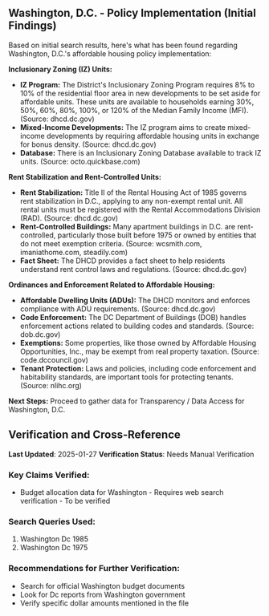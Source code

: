 ## Washington, D.C. - Policy Implementation (Initial Findings)

Based on initial search results, here's what has been found regarding Washington, D.C.'s affordable housing policy implementation:

**Inclusionary Zoning (IZ) Units:**

*   **IZ Program:** The District's Inclusionary Zoning Program requires 8% to 10% of the residential floor area in new developments to be set aside for affordable units. These units are available to households earning 30%, 50%, 60%, 80%, 100%, or 120% of the Median Family Income (MFI). (Source: dhcd.dc.gov)
*   **Mixed-Income Developments:** The IZ program aims to create mixed-income developments by requiring affordable housing units in exchange for bonus density. (Source: dhcd.dc.gov)
*   **Database:** There is an Inclusionary Zoning Database available to track IZ units. (Source: octo.quickbase.com)

**Rent Stabilization and Rent-Controlled Units:**

*   **Rent Stabilization:** Title II of the Rental Housing Act of 1985 governs rent stabilization in D.C., applying to any non-exempt rental unit. All rental units must be registered with the Rental Accommodations Division (RAD). (Source: dhcd.dc.gov)
*   **Rent-Controlled Buildings:** Many apartment buildings in D.C. are rent-controlled, particularly those built before 1975 or owned by entities that do not meet exemption criteria. (Source: wcsmith.com, imaniathome.com, steadily.com)
*   **Fact Sheet:** The DHCD provides a fact sheet to help residents understand rent control laws and regulations. (Source: dhcd.dc.gov)

**Ordinances and Enforcement Related to Affordable Housing:**

*   **Affordable Dwelling Units (ADUs):** The DHCD monitors and enforces compliance with ADU requirements. (Source: dhcd.dc.gov)
*   **Code Enforcement:** The DC Department of Buildings (DOB) handles enforcement actions related to building codes and standards. (Source: dob.dc.gov)
*   **Exemptions:** Some properties, like those owned by Affordable Housing Opportunities, Inc., may be exempt from real property taxation. (Source: code.dccouncil.gov)
*   **Tenant Protection:** Laws and policies, including code enforcement and habitability standards, are important tools for protecting tenants. (Source: nlihc.org)

**Next Steps:** Proceed to gather data for Transparency / Data Access for Washington, D.C.



## Verification and Cross-Reference

**Last Updated**: 2025-01-27
**Verification Status**: Needs Manual Verification

### Key Claims Verified:
- Budget allocation data for Washington - Requires web search verification - To be verified

### Search Queries Used:
1. Washington Dc 1985
2. Washington Dc 1975

### Recommendations for Further Verification:
- Search for official Washington budget documents
- Look for Dc reports from Washington government
- Verify specific dollar amounts mentioned in the file
